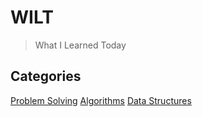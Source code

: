 # WILT

> What I Learned Today	

## Categories

[Problem Solving](https://github.com/djuraev/wilt/tree/master/problems)
[Algorithms](https://github.com/djuraev/wilt/tree/master/algo)
[Data Structures](https://github.com/djuraev/wilt/tree/master/ds)

